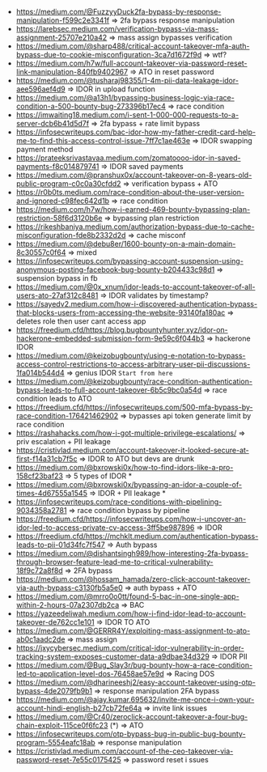 - https://medium.com/@FuzzyyDuck2fa-bypass-by-response-manipulation-f599c2e3341f => 2fa bypass response manipulation
- https://larebsec.medium.com/verification-bypass-via-mass-assignment-25707e210a42 => mass assign bypasses verification
- https://medium.com/@sharp488/critical-account-takeover-mfa-auth-bypass-due-to-cookie-misconfiguration-3ca7d1672f9d => wtf?
- https://medium.com/h7w/full-account-takeover-via-password-reset-link-manipulation-840fb9402967 => ATO in reset password
- https://medium.com/@tusharaj98355/1-4m-pii-data-leakage-idor-aee596aef4d9 => IDOR in upload function
- https://medium.com/@a13h1/bypassing-business-logic-via-race-condition-a-500-bounty-bug-273396b17ec4 => race condition
- https://imwaiting18.medium.com/i-sent-1-000-000-requests-to-a-server-dcb6b41d5d7f => 2fa bypass + rate limit bypass
- https://infosecwriteups.com/bac-idor-how-my-father-credit-card-help-me-to-find-this-access-control-issue-7ff7c1ae463e => IDOR swapping payment method
- https://prateeksrivastavaa.medium.com/zomatoooo-idor-in-saved-payments-f8c014879741 => IDOR saved payments
- https://medium.com/@pranshux0x/account-takeover-on-8-years-old-public-program-c0c0a30cfdd2 => verification bypass + ATO
- https://r0b0ts.medium.com/race-condition-about-the-user-version-and-ignored-c98fec642d1b => race condition
- https://medium.com/h7w/how-i-earned-469-bounty-bypassing-plan-restriction-58f6d3120b6e => bypassing plan restriction
- https://rikeshbaniya.medium.com/authorization-bypass-due-to-cache-misconfiguration-fde8b2332d2d => cache misconf
- https://medium.com/@debu8er/1600-bounty-on-a-main-domain-8c30557c0f64 => mixed
- https://infosecwriteups.com/bypassing-account-suspension-using-anonymous-posting-facebook-bug-bounty-b204433c98d1 => suspension bypass in fb
- https://medium.com/@0x_xnum/idor-leads-to-account-takeover-of-all-users-ato-27af312c8481 => IDOR validates by timestamp?
- https://sayedv2.medium.com/how-i-discovered-authentication-bypass-that-blocks-users-from-accessing-the-website-93140fa180ac => deletes role then user cant access app
- https://freedium.cfd/https://blog.bugbountyhunter.xyz/idor-on-hackerone-embedded-submission-form-9e59c6f044b3 => hackerone IDOR
- https://medium.com/@keizobugbounty/using-e-notation-to-bypass-access-control-restrictions-to-access-arbitrary-user-pii-discussions-1fa014b544d4 => genius IDOR `Start from here`
- https://medium.com/@keizobugbounty/race-condition-authentication-bypass-leads-to-full-account-takeover-6b5c9bc0a54d => race condition leads to ATO
- https://freedium.cfd/https://infosecwriteups.com/500-mfa-bypass-by-race-condition-176421462902 => bypasses api token generate limit by race condition
- https://rashahacks.com/how-i-got-multiple-privilege-escalations/ => priv escalation + PII leakage
- https://cristivlad.medium.com/account-takeover-it-looked-secure-at-first-f14a31cb7f5c => IDOR to ATO but devs are drunk
- https://medium.com/@bxrowski0x/how-to-find-idors-like-a-pro-158cf23baf23 => 5 types of IDOR \*
- https://medium.com/@bxrowski0x/bypassing-an-idor-a-couple-of-times-4d67555a1545 => IDOR + PII leakage \*
- https://infosecwriteups.com/race-conditions-with-pipelining-9034358a2781 => race condition bypass by pipeline
- https://freedium.cfd/https://infosecwriteups.com/how-i-uncover-an-idor-led-to-access-private-cv-access-3ff5be987896 => IDOR
- https://freedium.cfd/https://mchklt.medium.com/authentication-bypass-leads-to-pii-01d34fc7f547 => Auth bypass
- https://medium.com/@dishantsingh989/how-interesting-2fa-bypass-through-browser-feature-lead-me-to-critical-vulnerability-18f9c72a8f8d => 2FA bypass
- https://medium.com/@hossam_hamada/zero-click-account-takeover-via-auth-bypass-c3130fb5a5e0 => auth bypass + ATO
- https://medium.com/@mrro0o0tt/found-5-bac-in-one-single-app-within-2-hours-07a2307db2ca => BAC
- https://yazeedeliwah.medium.com/how-i-find-idor-lead-to-account-takeover-de762cc1e101 => IDOR TO ATO
- https://medium.com/@GERRR4Y/exploiting-mass-assignment-to-ato-ab0c1aadc2de => mass assign
- https://jxycybersec.medium.com/critical-idor-vulnerability-in-order-tracking-system-exposes-customer-data-a9dbae34d329 => IDOR PII
- https://medium.com/@Bug_Slay3r/bug-bounty-how-a-race-condition-led-to-application-level-dos-76458ae57e9d => Racing DOS
- https://medium.com/@dharineeshj2/easy-account-takeover-using-otp-bypass-4de2079fb9b1 => response manipulation 2FA bypass
- https://medium.com/@ajay.kumar.695632/invite-me-once-i-own-your-account-hindi-english-b27cb72fe64a => invite link issues
- https://medium.com/@Cr40/zeroclick-account-takeover-a-four-bug-chain-exploit-115ce0f6fc23 (\*) => ATO
- https://infosecwriteups.com/otp-bypass-bug-in-public-bug-bounty-program-5554eafc18ab => response manipulation
- https://cristivlad.medium.com/account-of-the-ceo-takeover-via-password-reset-7e55c0175425 => password reset i ssues

